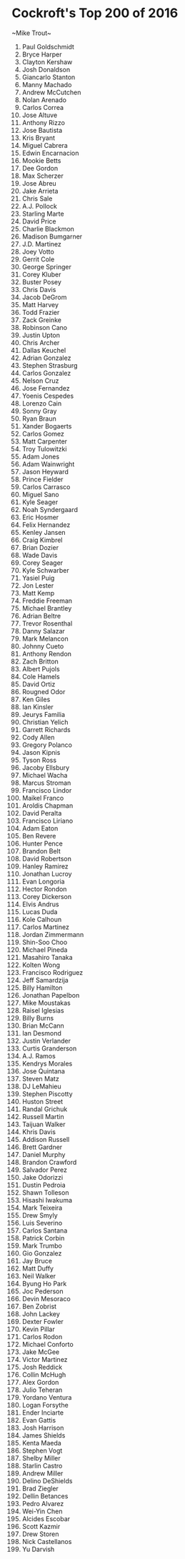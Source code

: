 # Cockroft's Top 200 of 2016

~Mike Trout~
1. Paul Goldschmidt
3. Bryce Harper
4. Clayton Kershaw
5. Josh Donaldson 
6. Giancarlo Stanton
7. Manny Machado
8. Andrew McCutchen 
9. Nolan Arenado
10. Carlos Correa
11. Jose Altuve
12. Anthony Rizzo
13. Jose Bautista 
14. Kris Bryant
15. Miguel Cabrera
16. Edwin Encarnacion
17. Mookie Betts
18. Dee Gordon
19. Max Scherzer
20. Jose Abreu
21. Jake Arrieta
22. Chris Sale
23. A.J. Pollock
24. Starling Marte
25. David Price
26. Charlie Blackmon  
27. Madison Bumgarner
28. J.D. Martinez
29. Joey Votto  
30. Gerrit Cole 
31. George Springer
32. Corey Kluber
33. Buster Posey
34. Chris Davis
35. Jacob DeGrom
36. Matt Harvey
37. Todd Frazier
38. Zack Greinke
39. Robinson Cano
40. Justin Upton
41. Chris Archer
42. Dallas Keuchel
43. Adrian Gonzalez
44. Stephen Strasburg
45. Carlos Gonzalez
46. Nelson Cruz
47. Jose Fernandez
48. Yoenis Cespedes
49. Lorenzo Cain
50. Sonny Gray  
51. Ryan Braun
52. Xander Bogaerts
53. Carlos Gomez
54. Matt Carpenter
55. Troy Tulowitzki 
56. Adam Jones
57. Adam Wainwright 
58. Jason Heyward
59. Prince Fielder
60. Carlos Carrasco 
61. Miguel Sano
62. Kyle Seager
63. Noah Syndergaard
64. Eric Hosmer
65. Felix Hernandez
66. Kenley Jansen
67. Craig Kimbrel
68. Brian Dozier  
69. Wade Davis
70. Corey Seager
71. Kyle Schwarber
72. Yasiel Puig
73. Jon Lester
74. Matt Kemp
75. Freddie Freeman
76. Michael Brantley
77. Adrian Beltre
78. Trevor Rosenthal
79. Danny Salazar 
80. Mark Melancon
81. Johnny Cueto  
82. Anthony Rendon
83. Zach Britton
84. Albert Pujols
85. Cole Hamels
86. David Ortiz
87. Rougned Odor
88. Ken Giles
89. Ian Kinsler
90. Jeurys Familia  
91. Christian Yelich
92. Garrett Richards  
93. Cody Allen
94. Gregory Polanco
95. Jason Kipnis
96. Tyson Ross
97. Jacoby Ellsbury
98. Michael Wacha
99. Marcus Stroman  
100. Francisco Lindor 
101. Maikel Franco
102. Aroldis Chapman
103. David Peralta
104. Francisco Liriano
105. Adam Eaton
106. Ben Revere
107. Hunter Pence
108. Brandon Belt
109. David Robertson
110. Hanley Ramirez 
111. Jonathan Lucroy
112. Evan Longoria  
113. Hector Rondon
114. Corey Dickerson
115. Elvis Andrus
116. Lucas Duda
117. Kole Calhoun
118. Carlos Martinez
119. Jordan Zimmermann
120. Shin-Soo Choo
121. Michael Pineda 
122. Masahiro Tanaka
123. Kolten Wong
124. Francisco Rodriguez  
125. Jeff Samardzija
126. Billy Hamilton
127. Jonathan Papelbon
128. Mike Moustakas
129. Raisel Iglesias
130. Billy Burns
131. Brian McCann
132. Ian Desmond
133. Justin Verlander
134. Curtis Granderson
135. A.J. Ramos 
136. Kendrys Morales 
137. Jose Quintana 
138. Steven Matz  
139. DJ LeMahieu 
140. Stephen Piscotty
141. Huston Street
142. Randal Grichuk
143. Russell Martin
144. Taijuan Walker 
145. Khris Davis 
146. Addison Russell 
147. Brett Gardner 
148. Daniel Murphy 
149. Brandon Crawford 
150. Salvador Perez
151. Jake Odorizzi
152. Dustin Pedroia
153. Shawn Tolleson 
154. Hisashi Iwakuma
155. Mark Teixeira
156. Drew Smyly
157. Luis Severino
158. Carlos Santana
159. Patrick Corbin
160. Mark Trumbo  
161. Gio Gonzalez
162. Jay Bruce  
163. Matt Duffy
164. Neil Walker
165. Byung Ho Park
166. Joc Pederson
167. Devin Mesoraco
168. Ben Zobrist  
169. John Lackey
170. Dexter Fowler
171. Kevin Pillar 
172. Carlos Rodon 
173. Michael Conforto 
174. Jake McGee
175. Victor Martinez  
176. Josh Reddick 
177. Collin McHugh
178. Alex Gordon  
179. Julio Teheran
180. Yordano Ventura
181. Logan Forsythe 
182. Ender Inciarte
183. Evan Gattis
184. Josh Harrison  
185. James Shields
186. Kenta Maeda
187. Stephen Vogt
188. Shelby Miller  
189. Starlin Castro
190. Andrew Miller  
191. Delino DeShields
192. Brad Ziegler
193. Dellin Betances
194. Pedro Alvarez
195. Wei-Yin Chen
196. Alcides Escobar
197. Scott Kazmir
198. Drew Storen
199. Nick Castellanos 
200.  Yu Darvish

